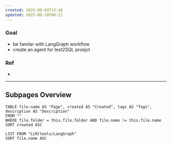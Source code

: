 ```yaml
---
created: 2025-08-03T13:18
updated: 2025-08-10T08:21
---
```

### Goal
* be familar with LangGraph workflow
* create an agent for text2SQL proejct
### Ref 
* 


---

## Subpages Overview

```dataview
TABLE file.name AS "Page", created AS "Created", tags AS "Tags", description AS "Description"
FROM ""
WHERE file.folder = this.file.folder AND file.name != this.file.name
SORT created ASC
```


```dataview
LIST FROM "LLM/tools/LangGraph"
SORT file.name ASC
```


